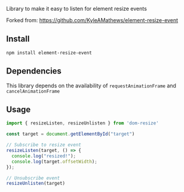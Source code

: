 Library to make it easy to listen for element resize events

Forked from: https://github.com/KyleAMathews/element-resize-event

## Install
`npm install element-resize-event`

## Dependencies
This library depends on the availability of `requestAnimationFrame` and `cancelAnimationFrame`

## Usage
```javascript
import { resizeListen, resizeUnlisten } from 'dom-resize'

const target = document.getElementById("target")

// Subscribe to resize event
resizeListen(target, () => {
  console.log("resized!");
  console.log(target.offsetWidth);
});

// Unsubscribe event
resizeUnlisten(target)
```
